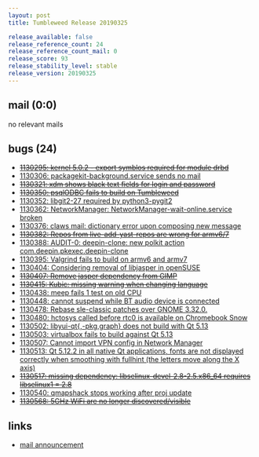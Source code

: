```yaml
---
layout: post
title: Tumbleweed Release 20190325

release_available: false
release_reference_count: 24
release_reference_count_mail: 0
release_score: 93
release_stability_level: stable
release_version: 20190325
---
```


## mail (0:0)

no relevant mails

## bugs (24)

<!--more-->

- ~~[1130295: kernel 5.0.2 - export symblos required for module drbd](https://bugzilla.opensuse.org/show_bug.cgi?id=1130295)~~
- [1130306: packagekit-background.service sends no mail](https://bugzilla.opensuse.org/show_bug.cgi?id=1130306)
- ~~[1130321: xdm shows black text fields for login and password](https://bugzilla.opensuse.org/show_bug.cgi?id=1130321)~~
- ~~[1130350: psqlODBC fails to build on Tumbleweed](https://bugzilla.opensuse.org/show_bug.cgi?id=1130350)~~
- [1130352: libgit2-27 required by python3-pygit2](https://bugzilla.opensuse.org/show_bug.cgi?id=1130352)
- [1130362: NetworkManager: NetworkManager-wait-online.service broken](https://bugzilla.opensuse.org/show_bug.cgi?id=1130362)
- [1130376: claws mail: dictionary error upon composing new message](https://bugzilla.opensuse.org/show_bug.cgi?id=1130376)
- ~~[1130382: Repos from live-add-yast-repos are wrong for armv6/7](https://bugzilla.opensuse.org/show_bug.cgi?id=1130382)~~
- [1130388: AUDIT-0: deepin-clone: new polkit action com.deepin.pkexec.deepin-clone](https://bugzilla.opensuse.org/show_bug.cgi?id=1130388)
- [1130395: Valgrind fails to build on armv6 and armv7](https://bugzilla.opensuse.org/show_bug.cgi?id=1130395)
- [1130404: Considering removal of libjasper in openSUSE](https://bugzilla.opensuse.org/show_bug.cgi?id=1130404)
- ~~[1130407: Remove jasper dependency from GIMP](https://bugzilla.opensuse.org/show_bug.cgi?id=1130407)~~
- ~~[1130415: Kubic: missing warning when changing language](https://bugzilla.opensuse.org/show_bug.cgi?id=1130415)~~
- [1130438: meep fails 1 test on old CPU](https://bugzilla.opensuse.org/show_bug.cgi?id=1130438)
- [1130448: cannot suspend while BT audio device is connected](https://bugzilla.opensuse.org/show_bug.cgi?id=1130448)
- [1130478: Rebase sle-classic patches over GNOME 3.32.0.](https://bugzilla.opensuse.org/show_bug.cgi?id=1130478)
- [1130480: hctosys called before rtc0 is available on Chromebook Snow](https://bugzilla.opensuse.org/show_bug.cgi?id=1130480)
- [1130502: libyui-qt{,-pkg,graph} does not build with Qt 5.13](https://bugzilla.opensuse.org/show_bug.cgi?id=1130502)
- [1130503: virtualbox fails to build against Qt 5.13](https://bugzilla.opensuse.org/show_bug.cgi?id=1130503)
- [1130507: Cannot import VPN config in Network Manager](https://bugzilla.opensuse.org/show_bug.cgi?id=1130507)
- [1130513: Qt 5.12.2 in all native Qt applications, fonts are not displayed correctly when smoothing with fullhint (the letters move along the X axis)](https://bugzilla.opensuse.org/show_bug.cgi?id=1130513)
- ~~[1130517: missing dependency: libselinux-devel-2.8-2.5.x86_64 requires libselinux1 = 2.8](https://bugzilla.opensuse.org/show_bug.cgi?id=1130517)~~
- [1130540: qmapshack stops working after proj update](https://bugzilla.opensuse.org/show_bug.cgi?id=1130540)
- ~~[1130568: 5GHz WiFi are no longer discovered/visible](https://bugzilla.opensuse.org/show_bug.cgi?id=1130568)~~



## links

- [mail announcement](https://lists.opensuse.org/opensuse-factory/2019-03/msg00365.html)
